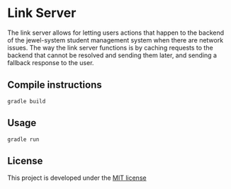 # Link Server

The link server allows for letting users actions that happen to the backend of the jewel-system student management system when there are network issues.
The way the link server functions is by caching requests to the backend that cannot be resolved and sending them later, and sending a fallback response to the user.

## Compile instructions

    gradle build

## Usage

    gradle run

## License

This project is developed under the [MIT license](LICENSE)
